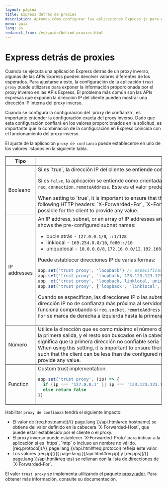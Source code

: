 ```yaml
---
layout: página
title: Express detrás de proxies
description: Aprenda cómo configurar las aplicaciones Express.js para que funcionen correctamente detrás de los proxies inversos, incluyendo el uso de la configuración del proxy de confianza para manejar las direcciones IP del cliente.
menu: guía
lang: es
redirect_from: /es/guide/behind-proxies.html
---
```


# Express detrás de proxies

Cuando se ejecuta una aplicación Express detrás de un proxy inverso, algunas de las APIs Express pueden devolver valores diferentes de los esperados. Para ajustarse a esto, la configuración de la aplicación `trust proxy` puede utilizarse para exponer la información proporcionada por el proxy inverso en las APIs Express. El problema más común son las APIs expresas que exponen la dirección IP del cliente pueden mostrar una dirección IP interna del proxy inverso.

<div class="doc-box doc-info" markdown="1">
Cuando se configura la configuración del `proxy de confianza`, es importante entender la configuración exacta del proxy inverso. Dado que esta configuración confiará en los valores proporcionados en la solicitud, es importante que la combinación de la configuración en Express coincida con el funcionamiento del proxy inverso.
</div>

El ajuste de la aplicación `proxy de confianza` puede establecerse en uno de los valores listados en la siguiente tabla.

<table class="doctable" border="1" markdown="1">
  <thead><tr><th>Tipo</th><th>Valor</th></tr></thead>
  <tbody>
    <tr>
      <td>Booleano</td>
<td markdown="1">
Si es `true`, la dirección IP del cliente se entiende como la entrada más a la izquierda en la cabecera `X-Forwarded-*`.

Si es `false`, la aplicación se entiende como orientada directamente a Internet, y la dirección IP del cliente se obtiene de `req.connection.remoteAddress`. Este es el valor predeterminado.

<div class="doc-box doc-warn" markdown="1">
When setting to `true`, it is important to ensure that the last reverse proxy trusted is removing/overwriting all of the following HTTP headers: `X-Forwarded-For`, `X-Forwarded-Host`, and `X-Forwarded-Proto`, otherwise it may be possible for the client to provide any value.
</div>
</td>
    </tr>
    <tr>
      <td>IP addresses</td>
<td markdown="1">
An IP address, subnet, or an array of IP addresses and subnets to trust as being a reverse proxy. The following list shows the pre-configured subnet names:

- bucle atrás - `127.0.0.1/8`, `::1/128`
- linklocal - `169.254.0.0/16`, `fe80::/10`
- uniquelocal - `10.0.0.0/8`, `172.16.0.0/12`, `192.168.0.0/16`, `fc00::/7`

Puede establecer direcciones IP de varias formas:

```js
app.set('trust proxy', 'loopback') // especificar una única subred
app.set('trust proxy', 'loopback, 123.123.123.123') // especificar una subred y una dirección
app. et('trust proxy', 'loopback, linklocal, uniquelocal') // especifica múltiples subredes como CSV
app.set('trust proxy', ['loopback', 'linklocal', 'uniquelocal']) // especifica múltiples subredes como un array
```

Cuando se especifican, las direcciones IP o las subredes se excluyen del proceso de determinación de direcciones, y la dirección IP no de confianza más próxima al servidor de aplicaciones se establece como la dirección IP del cliente. Esto funciona comprobando si `req.socket.remoteAddress` es de confianza. Si es así, entonces cada dirección en `X-Forwarded-For` se marca de derecha a izquierda hasta la primera dirección no confiable.

</td>
    </tr>
    <tr>
      <td>Número</td>
<td markdown="1">
Utilice la dirección que es como máximo el número de saltos `n` de la aplicación Express. `req.socket.remoteAddress` es la primera salida, y el resto son buscados en la cabecera `X-Forwarded-For` de derecha a izquierda. Un valor de `0` significa que la primera dirección no confiable sería `req.socket.remoteAddress`, es decir, no hay proxy inverso.

<div class="doc-box doc-warn" markdown="1">
When using this setting, it is important to ensure there are not multiple, different-length paths to the Express application such that the client can be less than the configured number of hops away, otherwise it may be possible for the client to provide any value.
</div>
</td>
    </tr>
    <tr>
      <td>Function</td>
<td markdown="1">
Custom trust implementation.

```js
app.set('trust proxy', (ip) => {
  if (ip === '127.0.0.1' || ip === '123.123.123.123') return true // Ikets confiables
  else return false
})
```

</td>
    </tr>
  </tbody>
</table>

Habilitar `proxy de confianza` tendrá el siguiente impacto:

<ul>
  <li markdown="1">El valor de [req.hostname](/{{ page.lang }}/api.html#req.hostname) se obtiene del valor definido en la cabecera `X-Forwarded-Host`, que puede estar establecido por el cliente o el proxy.
  </li>
  <li markdown="1">El proxy inverso puede establecer `X-Forwarded-Proto` para indicar a la aplicación si es `https`, `http` o incluso un nombre no válido. [req.protocol](/{{ page.lang }}/api.html#req.protocol) refleja este valor.
  </li>
  <li markdown="1">Los valores [req.ip](/{{ page.lang }}/api.html#req.ip) y [req.ips](/{{ page.lang }}/api.html#req.ips) se rellenan con la lista de direcciones de `X-Forwarded-For`.
  </li>
</ul>

El valor `trust proxy` se implementa utilizando el paquete [proxy-addr](https://www.npmjs.com/package/proxy-addr). Para obtener más información, consulte su documentación.
